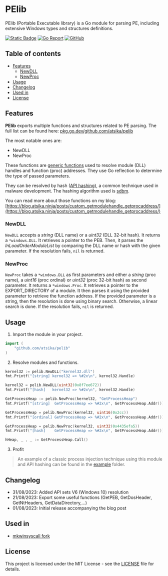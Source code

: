 # PElib

PElib (Portable Executable library) is a Go module for parsing PE, including extensive Windows types and structures definitions.

[![Static Badge](https://img.shields.io/badge/made_with-Go-007D9C)](https://go.dev/)
[![Go Report](https://goreportcard.com/badge/github.com/nicocha30/ligolo-ng)](https://goreportcard.com/report/github.com/atsika/pelib)
[![GitHub](https://img.shields.io/github/license/atsika/pelib)](https://choosealicense.com/licenses/mit/)

## Table of contents

- [Features](#features)
  - [NewDLL](#newdll)
  - [NewProc](#newproc)
- [Usage](#usage)
- [Changelog](#changelog)
- [Used in](#used-in)
- [License](#license)

## Features

**PElib** exports multiple functions and structures related to PE parsing. The full list can be found here: [pkg.go.dev/github.com/atsika/pelib](https://pkg.go.dev/github.com/atsika/pelib) 

The most notable ones are:

- NewDLL
- NewProc

These functions are [generic functions](https://go.dev/doc/tutorial/generics#add_generic_function) used to resolve module (DLL) handles and function (proc) addresses. They use Go reflection to determine the type of passed parameters.

They can be resolved by hash ([API hashing](https://www.ired.team/offensive-security/defense-evasion/windows-api-hashing-in-malware)), a common technique used in malware development. The hashing algorithm used is [sdbm](http://www.cse.yorku.ca/~oz/hash.html#sdbm).

You can read more about those functions on my blog: [https://blog.atsika.ninja/posts/custom_getmodulehandle_getprocaddress/](https://blog.atsika.ninja/posts/custom_getmodulehandle_getprocaddress/)

### NewDLL

`NewDLL` accepts a _string_ (DLL name) or a _uint32_ (DLL 32-bit hash). It returns a `*windows.DLL`.
It retrieves a pointer to the PEB. Then, it parses the _InLoadOrderModuleList_ by comparing the DLL name or hash with the given parameter.
If the resolution fails, `nil` is returned.

### NewProc

`NewProc` takes a `*windows.DLL` as first parameters and either a _string_ (proc name), a _uint16_ (proc ordinal) or _uint32_ (proc 32-bit hash) as second parameter. It returns a `*windows.Proc`.
It retrieves a pointer to the EXPORT_DIRECTORY of a module. It then parses it using the provided parameter to retrieve the function address.
If the provided parameter is a string, then the resolution is done using binary search. Otherwise, a linear search is done.
If the resolution fails, `nil` is returned.

## Usage

1. Import the module in your project.

```go
import (
    "github.com/atsika/pelib"
)
```

2. Resolve modules and functions.

```go
kernel32 := pelib.NewDLL("kernel32.dll")
fmt.Printf("[string] kernel32 => %#2x\n", kernel32.Handle)

kernel32 = pelib.NewDLL(uint32(0x8f7ee672))
fmt.Printf("[hash]   kernel32 => %#2x\n", kernel32.Handle)

GetProcessHeap := pelib.NewProc(kernel32, "GetProcessHeap")
fmt.Printf("[string]  GetProcessHeap => %#2x\n", GetProcessHeap.Addr())

GetProcessHeap = pelib.NewProc(kernel32, uint16(0x2cc))
fmt.Printf("[ordinal] GetProcessHeap => %#2x\n", GetProcessHeap.Addr())

GetProcessHeap = pelib.NewProc(kernel32, uint32(0x4435efa5))
fmt.Printf("[hash]    GetProcessHeap => %#2x\n", GetProcessHeap.Addr())

hHeap, _ , _ := GetProcessHeap.Call()
```

3. Profit

> An example of a classic process injection technique using this module and API hashing can be found in the [example](/example) folder.

## Changelog

- 31/08/2023: Added API sets V6 (Windows 10) resolution
- 21/08/2023: Export some useful functions (GetPEB, GetDosHeader, GetNtHeaders, GetDataDirectory,...)
- 01/08/2023: Initial release accompanying the blog post

## Used in

* [mkwinsyscall fork](https://github.com/atsika/mkwinsyscall)

## License

This project is licensed under the MIT License - see the [LICENSE](LICENSE) file for details.
